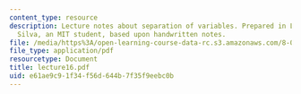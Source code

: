 ```yaml
---
content_type: resource
description: Lecture notes about separation of variables. Prepared in LaTeX by James
  Silva, an MIT student, based upon handwritten notes.
file: /media/https%3A/open-learning-course-data-rc.s3.amazonaws.com/8-022-physics-ii-electricity-and-magnetism-fall-2006/e61ae9c91f34f56d644b7f35f9eebc0b_lecture16.pdf
file_type: application/pdf
resourcetype: Document
title: lecture16.pdf
uid: e61ae9c9-1f34-f56d-644b-7f35f9eebc0b
---
```

